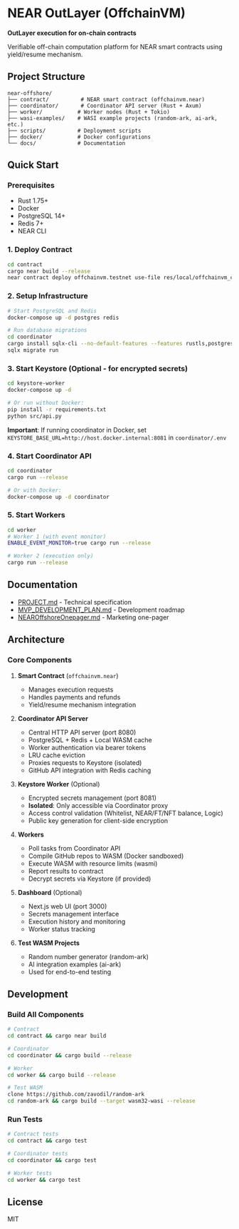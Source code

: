 # NEAR OutLayer (OffchainVM)

**OutLayer execution for on-chain contracts**

Verifiable off-chain computation platform for NEAR smart contracts using yield/resume mechanism.

## Project Structure

```
near-offshore/
├── contract/          # NEAR smart contract (offchainvm.near)
├── coordinator/       # Coordinator API server (Rust + Axum)
├── worker/           # Worker nodes (Rust + Tokio)
├── wasi-examples/    # WASI example projects (random-ark, ai-ark, etc.)
├── scripts/          # Deployment scripts
├── docker/           # Docker configurations
└── docs/             # Documentation
```

## Quick Start

### Prerequisites

- Rust 1.75+
- Docker
- PostgreSQL 14+
- Redis 7+
- NEAR CLI

### 1. Deploy Contract

```bash
cd contract
cargo near build --release
near contract deploy offchainvm.testnet use-file res/local/offchainvm_contract.wasm with-init-call new json-args '{"owner_id":"offchainvm.testnet","operator_id":"worker.offchainvm.testnet"}' prepaid-gas '100.0 Tgas' attached-deposit '0 NEAR' network-config testnet sign-with-keychain send
```

### 2. Setup Infrastructure

```bash
# Start PostgreSQL and Redis
docker-compose up -d postgres redis

# Run database migrations
cd coordinator
cargo install sqlx-cli --no-default-features --features rustls,postgres
sqlx migrate run
```

### 3. Start Keystore (Optional - for encrypted secrets)

```bash
cd keystore-worker
docker-compose up -d

# Or run without Docker:
pip install -r requirements.txt
python src/api.py
```

**Important**: If running coordinator in Docker, set `KEYSTORE_BASE_URL=http://host.docker.internal:8081` in `coordinator/.env`

### 4. Start Coordinator API

```bash
cd coordinator
cargo run --release

# Or with Docker:
docker-compose up -d coordinator
```

### 5. Start Workers

```bash
cd worker
# Worker 1 (with event monitor)
ENABLE_EVENT_MONITOR=true cargo run --release

# Worker 2 (execution only)
cargo run --release
```

## Documentation

- [PROJECT.md](PROJECT.md) - Technical specification
- [MVP_DEVELOPMENT_PLAN.md](MVP_DEVELOPMENT_PLAN.md) - Development roadmap
- [NEAROffshoreOnepager.md](NEAROffshoreOnepager.md) - Marketing one-pager

## Architecture

### Core Components

1. **Smart Contract** (`offchainvm.near`)
   - Manages execution requests
   - Handles payments and refunds
   - Yield/resume mechanism integration

2. **Coordinator API Server**
   - Central HTTP API server (port 8080)
   - PostgreSQL + Redis + Local WASM cache
   - Worker authentication via bearer tokens
   - LRU cache eviction
   - Proxies requests to Keystore (isolated)
   - GitHub API integration with Redis caching

3. **Keystore Worker** (Optional)
   - Encrypted secrets management (port 8081)
   - **Isolated**: Only accessible via Coordinator proxy
   - Access control validation (Whitelist, NEAR/FT/NFT balance, Logic)
   - Public key generation for client-side encryption

4. **Workers**
   - Poll tasks from Coordinator API
   - Compile GitHub repos to WASM (Docker sandboxed)
   - Execute WASM with resource limits (wasmi)
   - Report results to contract
   - Decrypt secrets via Keystore (if provided)

5. **Dashboard** (Optional)
   - Next.js web UI (port 3000)
   - Secrets management interface
   - Execution history and monitoring
   - Worker status tracking

6. **Test WASM Projects**
   - Random number generator (random-ark)
   - AI integration examples (ai-ark)
   - Used for end-to-end testing

## Development

### Build All Components

```bash
# Contract
cd contract && cargo near build

# Coordinator
cd coordinator && cargo build --release

# Worker
cd worker && cargo build --release

# Test WASM
clone https://github.com/zavodil/random-ark
cd random-ark && cargo build --target wasm32-wasi --release
```

### Run Tests

```bash
# Contract tests
cd contract && cargo test

# Coordinator tests
cd coordinator && cargo test

# Worker tests
cd worker && cargo test
```

## License

MIT

